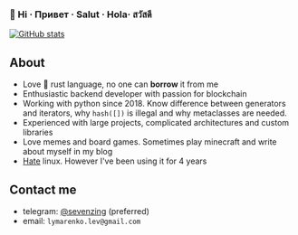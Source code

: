 ### 👋 Hi · Привет · Salut · Hola· สวัสดี

[![GitHub stats](https://github-readme-stats.vercel.app/api?username=sevenzing&count_private=true&include_all_commits=true)](https://github.com/anuraghazra/github-readme-stats)


## About
+ Love 🦀 rust language, no one can **borrow** it from me
+ Enthusiastic backend developer with passion for blockchain
+ Working with python since 2018. Know difference between generators and iterators, why `hash([])` is illegal and why metaclasses are needed.
+ Experienced with large projects, complicated architectures and custom libraries
+ Love memes and board games. Sometimes play minecraft and write about myself in my blog
+ [Hate](https://t.me/vsratii_linux) linux. However I've been using it for 4 years 


## Contact me
+ telegram: [@sevenzing](https://t.me/sevenzing) (preferred)
+ email: `lymarenko.lev@gmail.com`
